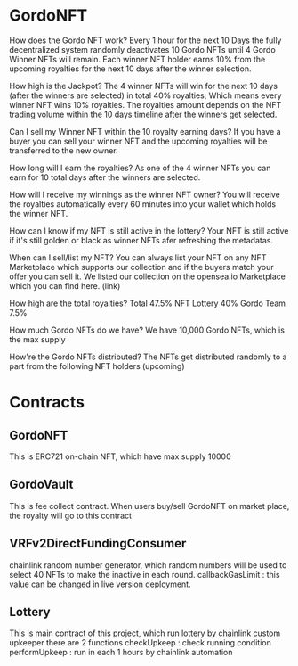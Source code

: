 # GordoNFT
How does the Gordo NFT work? 
Every 1 hour for the next 10 Days the fully decentralized system randomly deactivates 10 Gordo NFTs until 4 Gordo Winner NFTs will remain. Each winner NFT holder earns 10% from the upcoming royalties for the next 10 days after the winner selection. 

How high is the Jackpot?
The 4 winner NFTs will win for the next 10 days (after the winners are selected) in total 40% royalties; Which means every winner NFT wins 10% royalties. The royalties amount depends on the NFT trading volume within the 10 days timeline after the winners get selected.

Can I sell my Winner NFT within the 10 royalty earning days?
If you have a buyer you can sell your winner NFT and the upcoming royalties will be transferred to the new owner.

How long will I earn the royalties?
As one of the 4 winner NFTs you can earn for 10 total days after the winners are selected.

How will I receive my winnings as the winner NFT owner?
You will receive the royalties automatically every 60 minutes into your wallet which holds the winner NFT.

How can I know if my NFT is still active in the lottery?
Your NFT is still active if it's still golden or black as winner NFTs afer refreshing the metadatas. 

When can I sell/list my NFT?
You can always list your NFT on any NFT Marketplace which supports our collection and if the buyers match your offer you can sell it. We listed our collection on the opensea.io Marketplace which you can find here. (link)

How high are the total royalties?
Total 47.5%
NFT Lottery 40%
Gordo Team 7.5%

How much Gordo NFTs do we have?
We have 10,000 Gordo NFTs, which is the max supply

How're the Gordo NFTs distributed?
The NFTs get distributed randomly to a part from the following NFT holders (upcoming)

# Contracts
## GordoNFT
This is ERC721 on-chain NFT, which have max supply 10000
## GordoVault
This is fee collect contract. 
When users buy/sell GordoNFT on market place, the royalty will go to this contract
## VRFv2DirectFundingConsumer
chainlink random number generator, which random numbers will be used to select 40 NFTs to make the inactive in each round.
callbackGasLimit : this value can be changed in live version deployment.
## Lottery
This is main contract of this project, which run lottery by chainlink custom upkeeper
there are 2 functions 
checkUpkeep : check running condition
performUpkeep : run in each 1 hours by chainlink automation

